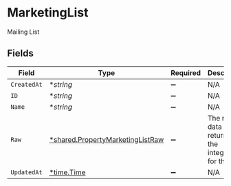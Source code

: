 # MarketingList

Mailing List


## Fields

| Field                                                                                      | Type                                                                                       | Required                                                                                   | Description                                                                                |
| ------------------------------------------------------------------------------------------ | ------------------------------------------------------------------------------------------ | ------------------------------------------------------------------------------------------ | ------------------------------------------------------------------------------------------ |
| `CreatedAt`                                                                                | **string*                                                                                  | :heavy_minus_sign:                                                                         | N/A                                                                                        |
| `ID`                                                                                       | **string*                                                                                  | :heavy_minus_sign:                                                                         | N/A                                                                                        |
| `Name`                                                                                     | **string*                                                                                  | :heavy_minus_sign:                                                                         | N/A                                                                                        |
| `Raw`                                                                                      | [*shared.PropertyMarketingListRaw](../../../pkg/models/shared/propertymarketinglistraw.md) | :heavy_minus_sign:                                                                         | The raw data returned by the integration for this list                                     |
| `UpdatedAt`                                                                                | [*time.Time](https://pkg.go.dev/time#Time)                                                 | :heavy_minus_sign:                                                                         | N/A                                                                                        |